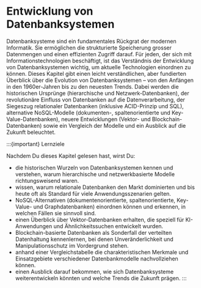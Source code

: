 # Entwicklung von Datenbanksystemen
 
Datenbanksysteme sind ein fundamentales Rückgrat der modernen Informatik. Sie ermöglichen die strukturierte Speicherung grosser Datenmengen und einen effizienten Zugriff darauf. Für jeden, der sich mit Informationstechnologien beschäftigt, ist das Verständnis der Entwicklung von Datenbanksystemen wichtig, um aktuelle Technologien einordnen zu können. Dieses Kapitel gibt einen leicht verständlichen, aber fundierten Überblick über die Evolution von Datenbanksystemen – von den Anfängen in den 1960er-Jahren bis zu den neuesten Trends. Dabei werden die historischen Ursprünge (hierarchische und Netzwerk-Datenbanken), der revolutionäre Einfluss von Datenbanken auf die Datenverarbeitung, der Siegeszug relationaler Datenbanken (inklusive ACID-Prinzip und SQL), alternative NoSQL-Modelle (dokumenten-, spaltenorientierte und Key-Value-Datenbanken), neuere Entwicklungen (Vektor- und Blockchain-Datenbanken) sowie ein Vergleich der Modelle und ein Ausblick auf die Zukunft beleuchtet.

:::{important} Lernziele

Nachdem Du dieses Kapitel gelesen hast, wirst Du:

- die historischen Wurzeln von Datenbanksystemen kennen und verstehen, warum hierarchische und netzwerkbasierte Modelle richtungsweisend waren.
- wissen, warum relationale Datenbanken den Markt dominierten und bis heute oft als Standard für viele Anwendungsszenarien gelten.
- NoSQL-Alternativen (dokumentenorientierte, spaltenorientierte, Key-Value- und Graphdatenbanken) einordnen können und erkennen, in welchen Fällen sie sinnvoll sind.
- einen Überblick über Vektor-Datenbanken erhalten, die speziell für KI-Anwendungen und Ähnlichkeitssuchen entwickelt wurden.
- Blockchain-basierte Datenbanken als Sonderfall der verteilten Datenhaltung kennenlernen, bei denen Unveränderlichkeit und Manipulationsschutz im Vordergrund stehen.
- anhand einer Vergleichstabelle die charakteristischen Merkmale und Einsatzgebiete verschiedener Datenbankmodelle nachvollziehen können.
- einen Ausblick darauf bekommen, wie sich Datenbanksysteme weiterentwickeln könnten und welche Trends die Zukunft prägen.
:::
